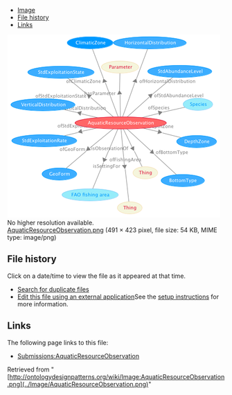 * [Image](../Image/AquaticResourceObservation.png#file)
* [File history](../Image/AquaticResourceObservation.png#filehistory)
* [Links](../Image/AquaticResourceObservation.png#filelinks)

[![Image:AquaticResourceObservation.png](../images/0/0a/AquaticResourceObservation.png)](../images/0/0a/AquaticResourceObservation.png)  
No higher resolution available.  
[AquaticResourceObservation.png](../images/0/0a/AquaticResourceObservation.png)‎ (491 × 423 pixel, file size: 54 KB, MIME type: image/png)

## File history

Click on a date/time to view the file as it appeared at that time.



  
* [Search for duplicate files](http://ontologydesignpatterns.org/wiki/Special:FileDuplicateSearch/AquaticResourceObservation.png "Special:FileDuplicateSearch/AquaticResourceObservation.png")
* [Edit this file using an external application](http://ontologydesignpatterns.org/wiki/index.php?title=Image:AquaticResourceObservation.png&action=edit&externaledit=true&mode=file "Image:AquaticResourceObservation.png")See the [setup instructions](http://www.mediawiki.org/wiki/Manual:External_editors "http://www.mediawiki.org/wiki/Manual:External_editors") for more information.

## Links



The following page links to this file:


* [Submissions:AquaticResourceObservation](../Submissions/AquaticResourceObservation "Submissions:AquaticResourceObservation")


Retrieved from "[http://ontologydesignpatterns.org/wiki/Image:AquaticResourceObservation.png](../Image/AquaticResourceObservation.png)"